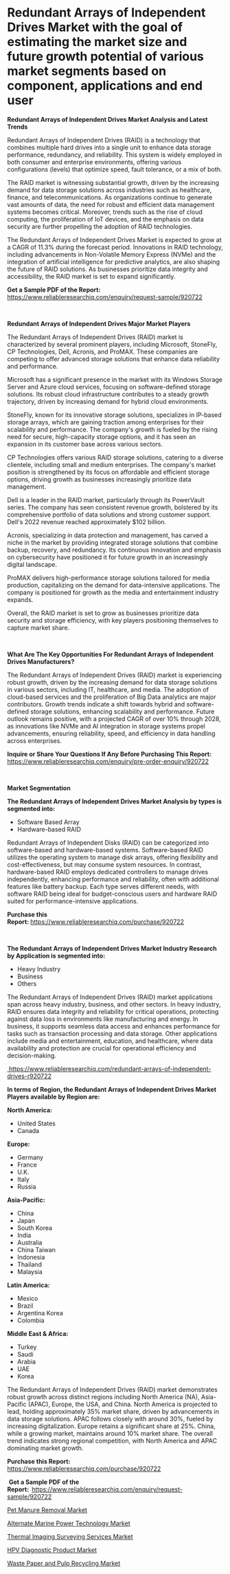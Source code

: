 <p><h1>Redundant Arrays of Independent Drives Market with the goal of estimating the market size and future growth potential of various market segments based on component, applications and end user</h1></p><p><strong>Redundant Arrays of Independent Drives Market Analysis and Latest Trends</strong></p>
<p><p>Redundant Arrays of Independent Drives (RAID) is a technology that combines multiple hard drives into a single unit to enhance data storage performance, redundancy, and reliability. This system is widely employed in both consumer and enterprise environments, offering various configurations (levels) that optimize speed, fault tolerance, or a mix of both. </p><p>The RAID market is witnessing substantial growth, driven by the increasing demand for data storage solutions across industries such as healthcare, finance, and telecommunications. As organizations continue to generate vast amounts of data, the need for robust and efficient data management systems becomes critical. Moreover, trends such as the rise of cloud computing, the proliferation of IoT devices, and the emphasis on data security are further propelling the adoption of RAID technologies.</p><p>The Redundant Arrays of Independent Drives Market is expected to grow at a CAGR of 11.3% during the forecast period. Innovations in RAID technology, including advancements in Non-Volatile Memory Express (NVMe) and the integration of artificial intelligence for predictive analytics, are also shaping the future of RAID solutions. As businesses prioritize data integrity and accessibility, the RAID market is set to expand significantly.</p></p>
<p><strong>Get a Sample PDF of the Report:&nbsp;</strong> <a href="https://www.reliableresearchiq.com/enquiry/request-sample/920722?utm_campaign=1141&utm_medium=2&utm_source=Github&utm_content=ia&utm_term=07032025&utm_id=redundant-arrays-of-independent-drives">https://www.reliableresearchiq.com/enquiry/request-sample/920722</a></p>
<p>&nbsp;</p>
<p><strong>Redundant Arrays of Independent Drives Major Market Players</strong></p>
<p><p>The Redundant Arrays of Independent Drives (RAID) market is characterized by several prominent players, including Microsoft, StoneFly, CP Technologies, Dell, Acronis, and ProMAX. These companies are competing to offer advanced storage solutions that enhance data reliability and performance.</p><p>Microsoft has a significant presence in the market with its Windows Storage Server and Azure cloud services, focusing on software-defined storage solutions. Its robust cloud infrastructure contributes to a steady growth trajectory, driven by increasing demand for hybrid cloud environments.</p><p>StoneFly, known for its innovative storage solutions, specializes in IP-based storage arrays, which are gaining traction among enterprises for their scalability and performance. The company's growth is fueled by the rising need for secure, high-capacity storage options, and it has seen an expansion in its customer base across various sectors.</p><p>CP Technologies offers various RAID storage solutions, catering to a diverse clientele, including small and medium enterprises. The company's market position is strengthened by its focus on affordable and efficient storage options, driving growth as businesses increasingly prioritize data management.</p><p>Dell is a leader in the RAID market, particularly through its PowerVault series. The company has seen consistent revenue growth, bolstered by its comprehensive portfolio of data solutions and strong customer support. Dell's 2022 revenue reached approximately $102 billion.</p><p>Acronis, specializing in data protection and management, has carved a niche in the market by providing integrated storage solutions that combine backup, recovery, and redundancy. Its continuous innovation and emphasis on cybersecurity have positioned it for future growth in an increasingly digital landscape.</p><p>ProMAX delivers high-performance storage solutions tailored for media production, capitalizing on the demand for data-intensive applications. The company is positioned for growth as the media and entertainment industry expands.</p><p>Overall, the RAID market is set to grow as businesses prioritize data security and storage efficiency, with key players positioning themselves to capture market share.</p></p>
<p>&nbsp;</p>
<p><strong>What Are The Key Opportunities For Redundant Arrays of Independent Drives Manufacturers?</strong></p>
<p><p>The Redundant Arrays of Independent Drives (RAID) market is experiencing robust growth, driven by the increasing demand for data storage solutions in various sectors, including IT, healthcare, and media. The adoption of cloud-based services and the proliferation of Big Data analytics are major contributors. Growth trends indicate a shift towards hybrid and software-defined storage solutions, enhancing scalability and performance. Future outlook remains positive, with a projected CAGR of over 10% through 2028, as innovations like NVMe and AI integration in storage systems propel advancements, ensuring reliability, speed, and efficiency in data handling across enterprises.</p></p>
<p><strong>Inquire or Share Your Questions If Any Before Purchasing This Report:</strong> <a href="https://www.reliableresearchiq.com/enquiry/pre-order-enquiry/920722?utm_campaign=1141&utm_medium=2&utm_source=Github&utm_content=ia&utm_term=07032025&utm_id=redundant-arrays-of-independent-drives">https://www.reliableresearchiq.com/enquiry/pre-order-enquiry/920722</a></p>
<p>&nbsp;</p>
<p><strong>Market Segmentation</strong></p>
<p><strong>The Redundant Arrays of Independent Drives Market Analysis by types is segmented into:</strong></p>
<p><ul><li>Software Based Array</li><li>Hardware-based RAID</li></ul></p>
<p><p>Redundant Arrays of Independent Disks (RAID) can be categorized into software-based and hardware-based systems. Software-based RAID utilizes the operating system to manage disk arrays, offering flexibility and cost-effectiveness, but may consume system resources. In contrast, hardware-based RAID employs dedicated controllers to manage drives independently, enhancing performance and reliability, often with additional features like battery backup. Each type serves different needs, with software RAID being ideal for budget-conscious users and hardware RAID suited for performance-intensive applications.</p></p>
<p><strong>Purchase this Report:&nbsp;</strong><a href="https://www.reliableresearchiq.com/purchase/920722?utm_campaign=1141&utm_medium=2&utm_source=Github&utm_content=ia&utm_term=07032025&utm_id=redundant-arrays-of-independent-drives">https://www.reliableresearchiq.com/purchase/920722</a></p>
<p>&nbsp;</p>
<p><strong>The Redundant Arrays of Independent Drives Market Industry Research by Application is segmented into:</strong></p>
<p><ul><li>Heavy Industry</li><li>Business</li><li>Others</li></ul></p>
<p><p>The Redundant Arrays of Independent Drives (RAID) market applications span across heavy industry, business, and other sectors. In heavy industry, RAID ensures data integrity and reliability for critical operations, protecting against data loss in environments like manufacturing and energy. In business, it supports seamless data access and enhances performance for tasks such as transaction processing and data storage. Other applications include media and entertainment, education, and healthcare, where data availability and protection are crucial for operational efficiency and decision-making.</p></p>
<p><a href="https://www.reliableresearchiq.com/redundant-arrays-of-independent-drives-r920722?utm_campaign=1141&utm_medium=2&utm_source=Github&utm_content=ia&utm_term=07032025&utm_id=redundant-arrays-of-independent-drives">&nbsp;https://www.reliableresearchiq.com/redundant-arrays-of-independent-drives-r920722</a></p>
<p><strong>In terms of Region, the Redundant Arrays of Independent Drives Market Players available by Region are:</strong></p>
<p>
    <p> <strong> North America: </strong>
        <ul>
            <li>United States</li>
            <li>Canada</li>
        </ul>
        </p> 
    <p> <strong> Europe: </strong>
        <ul>
            <li>Germany</li>
            <li>France</li>
            <li>U.K.</li>
            <li>Italy</li>
            <li>Russia</li>
        </ul>
        </p> 
    <p> <strong> Asia-Pacific: </strong>
        <ul>
            <li>China</li>
            <li>Japan</li>
            <li>South Korea</li>
            <li>India</li>
            <li>Australia</li>
            <li>China Taiwan</li>
            <li>Indonesia</li>
            <li>Thailand</li>
            <li>Malaysia</li>
        </ul>
        </p> 
    <p> <strong> Latin America: </strong>
        <ul>
            <li>Mexico</li>
            <li>Brazil</li>
            <li>Argentina Korea</li>
            <li>Colombia</li>
        </ul>
        </p> 
    <p> <strong> Middle East & Africa: </strong>
        <ul>
            <li>Turkey</li>
            <li>Saudi</li>
            <li>Arabia</li>
            <li>UAE</li>
            <li>Korea</li>
        </ul>
    </p>
    </p>
<p><p>The Redundant Arrays of Independent Drives (RAID) market demonstrates robust growth across distinct regions including North America (NA), Asia-Pacific (APAC), Europe, the USA, and China. North America is projected to lead, holding approximately 35% market share, driven by advancements in data storage solutions. APAC follows closely with around 30%, fueled by increasing digitalization. Europe retains a significant share at 25%. China, while a growing market, maintains around 10% market share. The overall trend indicates strong regional competition, with North America and APAC dominating market growth.</p></p>
<p><strong>Purchase this Report: </strong><a href="https://www.reliableresearchiq.com/purchase/920722?utm_campaign=1141&utm_medium=2&utm_source=Github&utm_content=ia&utm_term=07032025&utm_id=redundant-arrays-of-independent-drives">https://www.reliableresearchiq.com/purchase/920722</a></p>
<p>&nbsp;<strong>Get a Sample PDF of the Report:&nbsp;&nbsp;</strong><a href="https://www.reliableresearchiq.com/enquiry/request-sample/920722?utm_campaign=1141&utm_medium=2&utm_source=Github&utm_content=ia&utm_term=07032025&utm_id=redundant-arrays-of-independent-drives">https://www.reliableresearchiq.com/enquiry/request-sample/920722</a></p>
<p><strong></strong></p>
<p><p><a href="https://github.com/gavalegeyndt26/Market-Research-Report-List-1/blob/main/pet-manure-removal-market.md?utm_campaign=1141&utm_medium=2&utm_source=Github&utm_content=ia&utm_term=07032025&utm_id=redundant-arrays-of-independent-drives">Pet Manure Removal Market</a></p><p><a href="https://github.com/cernkomlkawi/Market-Research-Report-List-1/blob/main/alternate-marine-power-technology-market.md?utm_campaign=1141&utm_medium=2&utm_source=Github&utm_content=ia&utm_term=07032025&utm_id=redundant-arrays-of-independent-drives">Alternate Marine Power Technology Market</a></p><p><a href="https://github.com/boonegoicks7/Market-Research-Report-List-1/blob/main/thermal-imaging-surveying-services-market.md?utm_campaign=1141&utm_medium=2&utm_source=Github&utm_content=ia&utm_term=07032025&utm_id=redundant-arrays-of-independent-drives">Thermal Imaging Surveying Services Market</a></p><p><a href="https://github.com/kavechoxo/Market-Research-Report-List-1/blob/main/hpv-diagnostic-product-market.md?utm_campaign=1141&utm_medium=2&utm_source=Github&utm_content=ia&utm_term=07032025&utm_id=redundant-arrays-of-independent-drives">HPV Diagnostic Product Market</a></p><p><a href="https://github.com/jensanohishi/Market-Research-Report-List-1/blob/main/waste-paper-and-pulp-recycling-market.md?utm_campaign=1141&utm_medium=2&utm_source=Github&utm_content=ia&utm_term=07032025&utm_id=redundant-arrays-of-independent-drives">Waste Paper and Pulp Recycling Market</a></p></p>